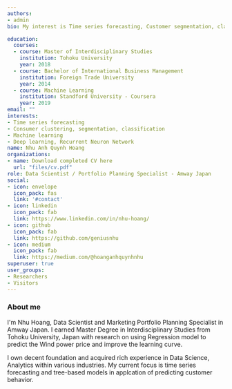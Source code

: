 ```yaml
---
authors:
- admin
bio: My interest is Time series forecasting, Customer segmentation, classification; Machine learning and Deeep learning. I earned Master Degree in Interdisciplinary Studies from Tohoku University and have decent experience in various industries.

education:
  courses:
  - course: Master of Interdisciplinary Studies
    institution: Tohoku University
    year: 2018
  - course: Bachelor of International Business Management
    institution: Foreign Trade University
    year: 2014
  - course: Machine Learning
    institution: Standford University - Coursera
    year: 2019
email: ""
interests:
- Time series forecasting
- Consumer clustering, segmentation, classification
- Machine learning
- Deep learning, Recurrent Neuron Network
name: Nhu Anh Quynh Hoang
organizations:
- name: Download completed CV here
  url: "files/cv.pdf"
role: Data Scientist / Portfolio Planning Specialist - Amway Japan
social:
- icon: envelope
  icon_pack: fas
  link: '#contact'
- icon: linkedin
  icon_pack: fab
  link: https://www.linkedin.com/in/nhu-hoang/
- icon: github
  icon_pack: fab
  link: https://github.com/geniusnhu
- icon: medium
  icon_pack: fab
  link: https://medium.com/@hoanganhquynhnhu
superuser: true
user_groups:
- Researchers
- Visitors
---
```


### **About me**
I'm Nhu Hoang, Data Scientist and Marketing Portfolio Planning Specialist in Amway Japan. I earned Master Degree in Interdisciplinary Studies from Tohoku University, Japan with research on using Regression model to predict the Wind power price and improve the learning curve. 

I own decent foundation and acquired rich experience in Data Science, Analytics within various industries. My current focus is time series forecasting and tree-based models in applcation of predicting customer behavior.
